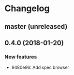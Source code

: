 # Changelog

## master (unreleased)

## 0.4.0 (2018-01-20)

### New features

* 9480e96: Add spec browser

